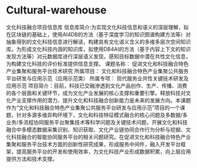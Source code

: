 # Cultural-warehouse
文化科技融合项目信息库
信息库简介:为实现文化科技信息和语义的深层理解，拟在区块链的基础上，使用AI4DB的方法（基于深度学习的知识图谱构建方法等）对抽象得到的文化科技信息进行解读，构建具有文化语义含义的多维多层次空间知识库。为形成文化科技内涵的知识库，拟使用DB4AI的方法（基于内容上下文的知识发现方法等）对元数据库进行深层语义发现，感知目标数据中潜在共性文化信息，为构建文化科技的评价标准提供信息支撑。
课题名称：	促进文化和科技融合特色产业集聚和服务平台技术研究
所属项目：	文化和科技融合特色产业集聚公共服务平台研发与应用示范（应用示范类）
所属专项：	现代服务业共性关键技术研发及应用示范
项目简介：目前，科技已交融渗透到文化产品创作、生产、传播、消费的各个层面和关键环节，成为文化产业发展的核心支撑和重要引擎。释放科技对文化产业支撑作用的潜力、提升文化和科技融合创新能力是未来的发展方向。本课题作为“文化和科技融合特色产业集聚公共服务平台研发与应用示范”项目的一个课题，针对多源多维异构环境下，文化和科技特征模式融合的核心问题及多数据/多业务/多流程协同服务平台聚集技术等科学问题及关键技术问题，开展文化和科技融合中多模态数据采集识别、知识获取、文化产业链协同合作行为分析与挖掘、文化科技融合的智能协同服务平台的相关问题研究。在促进文化和科技融合特色产业集聚和服务平台技术方面的创新性研究成果，形成服务中间件，融入开发平台框架，提高服务平台的开发和使用效率，为文化科技产业形成数据积累，向上层应用提供方法和技术支撑。
